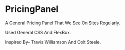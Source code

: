 # PricingPanel
A General Pricing Panel That We See On Sites Regularly.

Used General CSS And FlexBox.


Inspired By- Travis Williamson And Colt Steele.
